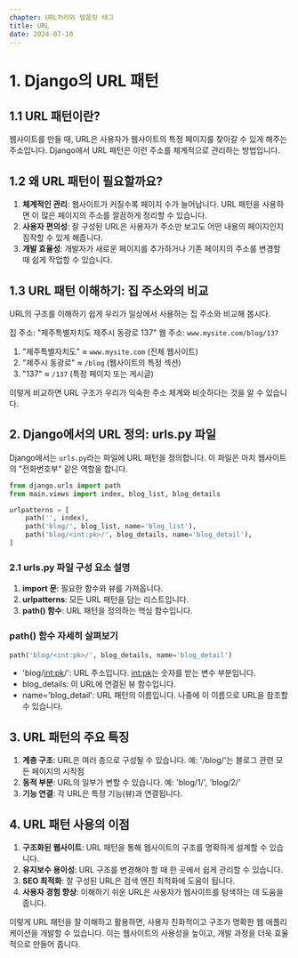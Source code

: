 ```yaml
---
chapter: URL처리와 템플릿 태그
title: URL
date: 2024-07-10
---
```

# 1. Django의 URL 패턴

## 1.1 URL 패턴이란?

웹사이트를 만들 때, URL은 사용자가 웹사이트의 특정 페이지를 찾아갈 수 있게 해주는 주소입니다. Django에서 URL 패턴은 이런 주소를 체계적으로 관리하는 방법입니다.

## 1.2 왜 URL 패턴이 필요할까요?

1. **체계적인 관리**: 웹사이트가 커질수록 페이지 수가 늘어납니다. URL 패턴을 사용하면 이 많은 페이지의 주소를 깔끔하게 정리할 수 있습니다.
2. **사용자 편의성**: 잘 구성된 URL은 사용자가 주소만 보고도 어떤 내용의 페이지인지 짐작할 수 있게 해줍니다.
3. **개발 효율성**: 개발자가 새로운 페이지를 추가하거나 기존 페이지의 주소를 변경할 때 쉽게 작업할 수 있습니다.

## 1.3 URL 패턴 이해하기: 집 주소와의 비교

URL의 구조를 이해하기 쉽게 우리가 일상에서 사용하는 집 주소와 비교해 봅시다.

집 주소: "제주특별자치도 제주시 동광로 137"
웹 주소: `www.mysite.com/blog/137`

1. "제주특별자치도" ≈ `www.mysite.com` (전체 웹사이트)
2. "제주시 동광로" ≈ `/blog` (웹사이트의 특정 섹션)
3. "137" ≈ `/137` (특정 페이지 또는 게시글)

이렇게 비교하면 URL 구조가 우리가 익숙한 주소 체계와 비슷하다는 것을 알 수 있습니다.

## 2. Django에서의 URL 정의: urls.py 파일

Django에서는 `urls.py`라는 파일에 URL 패턴을 정의합니다. 이 파일은 마치 웹사이트의 "전화번호부" 같은 역할을 합니다.

```python
from django.urls import path
from main.views import index, blog_list, blog_details

urlpatterns = [
    path('', index),
    path('blog/', blog_list, name='blog_list'),
    path('blog/<int:pk>/', blog_details, name='blog_detail'),
]
```

### 2.1 urls.py 파일 구성 요소 설명

1. **import 문**: 필요한 함수와 뷰를 가져옵니다.
2. **urlpatterns**: 모든 URL 패턴을 담는 리스트입니다.
3. **path() 함수**: URL 패턴을 정의하는 핵심 함수입니다.

### path() 함수 자세히 살펴보기

```python
path('blog/<int:pk>/', blog_details, name='blog_detail')
```

- 'blog/<int:pk>/': URL 주소입니다. <int:pk>는 숫자를 받는 변수 부분입니다.
- blog_details: 이 URL에 연결된 뷰 함수입니다.
- name='blog_detail': URL 패턴의 이름입니다. 나중에 이 이름으로 URL을 참조할 수 있습니다.

## 3. URL 패턴의 주요 특징

1. **계층 구조**: URL은 여러 층으로 구성될 수 있습니다. 예: '/blog/'는 블로그 관련 모든 페이지의 시작점
2. **동적 부분**: URL의 일부가 변할 수 있습니다. 예: 'blog/1/', 'blog/2/'
3. **기능 연결**: 각 URL은 특정 기능(뷰)과 연결됩니다.

## 4. URL 패턴 사용의 이점

1. **구조화된 웹사이트**: URL 패턴을 통해 웹사이트의 구조를 명확하게 설계할 수 있습니다.
2. **유지보수 용이성**: URL 구조를 변경해야 할 때 한 곳에서 쉽게 관리할 수 있습니다.
3. **SEO 최적화**: 잘 구성된 URL은 검색 엔진 최적화에 도움이 됩니다.
4. **사용자 경험 향상**: 이해하기 쉬운 URL은 사용자가 웹사이트를 탐색하는 데 도움을 줍니다.

이렇게 URL 패턴을 잘 이해하고 활용하면, 사용자 친화적이고 구조가 명확한 웹 애플리케이션을 개발할 수 있습니다. 이는 웹사이트의 사용성을 높이고, 개발 과정을 더욱 효율적으로 만들어 줍니다.